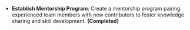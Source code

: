 - **Establish Mentorship Program**: Create a mentorship program pairing experienced team members with new contributors to foster knowledge sharing and skill development. **(Completed)**